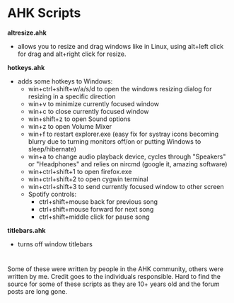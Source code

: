 # AHK Scripts

**altresize.ahk**
  - allows you to resize and drag windows like in Linux, using alt+left click for drag and alt+right click for resize.
  
**hotkeys.ahk**
  - adds some hotkeys to Windows:
    - win+ctrl+shift+w/a/s/d to open the windows resizing dialog for resizing in a specific direction
    - win+v to minimize currently focused window
    - win+c to close currently focused window
    - win+shift+z to open Sound options
    - win+z to open Volume Mixer
    - win+f to restart explorer.exe (easy fix for systray icons becoming blurry due to turning monitors off/on or putting Windows to sleep/hibernate)
    - win+a to change audio playback device, cycles through "Speakers" or "Headphones" and relies on nircmd (google it, amazing software)
    - win+ctrl+shift+1 to open firefox.exe
    - win+ctrl+shift+2 to open cygwin terminal
    - win+ctrl+shift+3 to send currently focused window to other screen
    - Spotify controls:
      - ctrl+shift+mouse back for previous song
      - ctrl+shift+mouse forward for next song
      - ctrl+shift+middle click for pause song
      
**titlebars.ahk**
  - turns off window titlebars
# 
Some of these were written by people in the AHK community, others were written by me. Credit goes to the individuals responsible. Hard to find the source for some of these scripts as they are 10+ years old and the forum posts are long gone.
